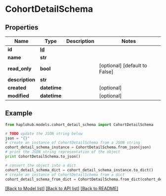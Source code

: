 # CohortDetailSchema


## Properties
Name | Type | Description | Notes
------------ | ------------- | ------------- | -------------
**id** | [**Id**](Id.md) |  | 
**name** | **str** |  | 
**read_only** | **bool** |  | [optional] [default to False]
**description** | **str** |  | 
**created** | **datetime** |  | [optional] 
**modified** | **datetime** |  | [optional] 

## Example

```python
from haplohub.models.cohort_detail_schema import CohortDetailSchema

# TODO update the JSON string below
json = "{}"
# create an instance of CohortDetailSchema from a JSON string
cohort_detail_schema_instance = CohortDetailSchema.from_json(json)
# print the JSON string representation of the object
print CohortDetailSchema.to_json()

# convert the object into a dict
cohort_detail_schema_dict = cohort_detail_schema_instance.to_dict()
# create an instance of CohortDetailSchema from a dict
cohort_detail_schema_from_dict = CohortDetailSchema.from_dict(cohort_detail_schema_dict)
```
[[Back to Model list]](../README.md#documentation-for-models) [[Back to API list]](../README.md#documentation-for-api-endpoints) [[Back to README]](../README.md)


